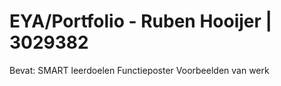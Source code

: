 # EYA/Portfolio - Ruben Hooijer | 3029382

Bevat:
 SMART leerdoelen
 Functieposter
 Voorbeelden van werk
